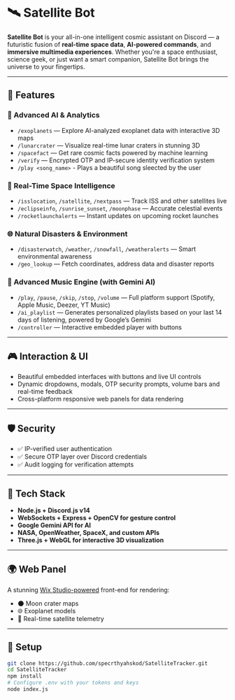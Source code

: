 # 🛰️ Satellite Bot

**Satellite Bot** is your all-in-one intelligent cosmic assistant on Discord — a futuristic fusion of **real-time space data**, **AI-powered commands**, and **immersive multimedia experiences**. Whether you're a space enthusiast, science geek, or just want a smart companion, Satellite Bot brings the universe to your fingertips.

---

## 🌌 Features

### 🧠 Advanced AI & Analytics
- `/exoplanets` — Explore AI-analyzed exoplanet data with interactive 3D maps
- `/lunarcrater` — Visualize real-time lunar craters in stunning 3D
- `/spacefact` — Get rare cosmic facts powered by machine learning
- `/verify` — Encrypted OTP and IP-secure identity verification system
- `/play <song_name>` - Plays a beautiful song sleected by the user

### 🚀 Real-Time Space Intelligence
- `/isslocation`, `/satellite`, `/nextpass` — Track ISS and other satellites live
- `/eclipseinfo`, `/sunrise_sunset`, `/moonphase` — Accurate celestial events
- `/rocketlaunchalerts` — Instant updates on upcoming rocket launches

### 🌐 Natural Disasters & Environment
- `/disasterwatch`, `/weather`, `/snowfall`, `/weatheralerts` — Smart environmental awareness
- `/geo_lookup` — Fetch coordinates, address data and disaster reports

### 🎵 Advanced Music Engine (with Gemini AI)
- `/play`, `/pause`, `/skip`, `/stop`, `/volume` — Full platform support (Spotify, Apple Music, Deezer, YT Music)
- `/ai_playlist` — Generates personalized playlists based on your last 14 days of listening, powered by Google’s Gemini
- `/controller` — Interactive embedded player with buttons

---

## 🎮 Interaction & UI

- Beautiful embedded interfaces with buttons and live UI controls
- Dynamic dropdowns, modals, OTP security prompts, volume bars and real-time feedback
- Cross-platform responsive web panels for data rendering

---

## 🛡️ Security

- ✅ IP-verified user authentication
- ✅ Secure OTP layer over Discord credentials
- ✅ Audit logging for verification attempts

---

## 🔧 Tech Stack

- **Node.js + Discord.js v14**
- **WebSockets + Express + OpenCV for gesture control**
- **Google Gemini API for AI**
- **NASA, OpenWeather, SpaceX, and custom APIs**
- **Three.js + WebGL for interactive 3D visualization**

---

## 🌍 Web Panel

A stunning [Wix Studio-powered](https://www.wix.com/studio) front-end for rendering:
- 🌑 Moon crater maps
- 🌐 Exoplanet models
- 📡 Real-time satellite telemetry

---

## 📌 Setup

```bash
git clone https://github.com/specrthyahskod/SatelliteTracker.git
cd SatelliteTracker
npm install
# Configure .env with your tokens and keys
node index.js
